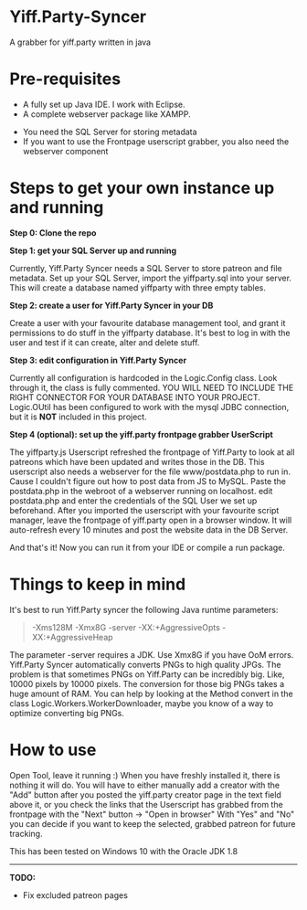# Yiff.Party-Syncer
A grabber for yiff.party written in java

# Pre-requisites
* A fully set up Java IDE. I work with Eclipse.
* A complete webserver package like XAMPP.
- You need the SQL Server for storing metadata
- If you want to use the Frontpage userscript grabber, you also need the webserver component

# Steps to get your own instance up and running
**Step 0: Clone the repo**

**Step 1: get your SQL Server up and running**

Currently, Yiff.Party Syncer needs a SQL Server to store patreon and file metadata.
Set up your SQL Server, import the yiffparty.sql into your server.
This will create a database named yiffparty with three empty tables.

**Step 2: create a user for Yiff.Party Syncer in your DB**

Create a user with your favourite database management tool, and grant it permissions to do stuff in the yiffparty database.
It's best to log in with the user and test if it can create, alter and delete stuff.

**Step 3: edit configuration in Yiff.Party Syncer**

Currently all configuration is hardcoded in the Logic.Config class.
Look through it, the class is fully commented.
YOU WILL NEED TO INCLUDE THE RIGHT CONNECTOR FOR YOUR DATABASE INTO YOUR PROJECT.
Logic.OUtil has been configured to work with the mysql JDBC connection, but it is **NOT** included in this project.

**Step 4 (optional): set up the yiff.party frontpage grabber UserScript**

The yiffparty.js Userscript refreshed the frontpage of Yiff.Party to look at all patreons which have been updated and writes those in the DB.
This userscript also needs a webserver for the file www/postdata.php to run in. Cause I couldn't figure out how to post data from JS to MySQL.
Paste the postdata.php in the webroot of a webserver running on localhost. edit postdata.php and enter the credentials of the SQL User we set up beforehand.
After you imported the userscript with your favourite script manager, leave the frontpage of yiff.party open in a browser window. 
It will auto-refresh every 10 minutes and post the website data in the DB Server.

And that's it! Now you can run it from your IDE or compile a run package.

# Things to keep in mind
It's best to run Yiff.Party syncer the following Java runtime parameters:
> -Xms128M -Xmx8G -server -XX:+AggressiveOpts -XX:+AggressiveHeap

The parameter -server requires a JDK.
Use Xmx8G if you have OoM errors. Yiff.Party Syncer automatically converts PNGs to high quality JPGs.
The problem is that sometimes PNGs on Yiff.Party can be incredibly big. Like, 10000 pixels by 10000 pixels.
The conversion for those big PNGs takes a huge amount of RAM.
You can help by looking at the Method convert in the class Logic.Workers.WorkerDownloader, maybe 
you know of a way to optimize converting big PNGs.

# How to use
Open Tool, leave it running :)
When you have freshly installed it, there is nothing it will do.
You will have to either manually add a creator with the "Add" button after you posted the yiff.party creator page in the text field above it, 
or you check the links that the Userscript has grabbed from the frontpage with the "Next" button -> "Open in browser"
With "Yes" and "No" you can decide if you want to keep the selected, grabbed patreon for future tracking.

This has been tested on Windows 10 with the Oracle JDK 1.8

-------------------------------------------------------------------------------

**TODO:**
- Fix excluded patreon pages